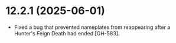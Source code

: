 # 12.2.1 (2025-06-01)

* Fixed a bug that prevented nameplates from reappearing after a Hunter's Feign Death had ended [GH-583].